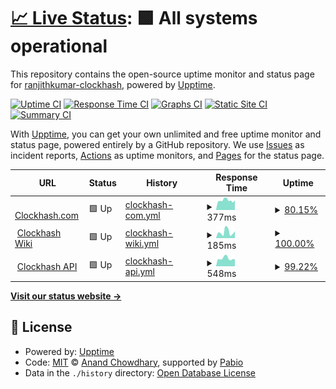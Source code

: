 # [📈 Live Status](https://ranjithkumar-clockhash.github.io/clockhashuptime): <!--live status--> **🟩 All systems operational**

This repository contains the open-source uptime monitor and status page for [ranjithkumar-clockhash](https://ranjithkumar-clockhash.github.io/clockhashuptime), powered by [Upptime](https://github.com/upptime/upptime).

[![Uptime CI](https://github.com/ranjithkumar-clockhash/clockhashuptime/workflows/Uptime%20CI/badge.svg)](https://github.com/ranjithkumar-clockhash/clockhashuptime/actions?query=workflow%3A%22Uptime+CI%22)
[![Response Time CI](https://github.com/ranjithkumar-clockhash/clockhashuptime/workflows/Response%20Time%20CI/badge.svg)](https://github.com/ranjithkumar-clockhash/clockhashuptime/actions?query=workflow%3A%22Response+Time+CI%22)
[![Graphs CI](https://github.com/ranjithkumar-clockhash/clockhashuptime/workflows/Graphs%20CI/badge.svg)](https://github.com/ranjithkumar-clockhash/clockhashuptime/actions?query=workflow%3A%22Graphs+CI%22)
[![Static Site CI](https://github.com/ranjithkumar-clockhash/clockhashuptime/workflows/Static%20Site%20CI/badge.svg)](https://github.com/ranjithkumar-clockhash/clockhashuptime/actions?query=workflow%3A%22Static+Site+CI%22)
[![Summary CI](https://github.com/ranjithkumar-clockhash/clockhashuptime/workflows/Summary%20CI/badge.svg)](https://github.com/ranjithkumar-clockhash/clockhashuptime/actions?query=workflow%3A%22Summary+CI%22)

With [Upptime](https://upptime.js.org), you can get your own unlimited and free uptime monitor and status page, powered entirely by a GitHub repository. We use [Issues](https://github.com/ranjithkumar-clockhash/clockhashuptime/issues) as incident reports, [Actions](https://github.com/ranjithkumar-clockhash/clockhashuptime/actions) as uptime monitors, and [Pages](https://ranjithkumar-clockhash.github.io/clockhashuptime) for the status page.

<!--start: status pages-->
<!-- This summary is generated by Upptime (https://github.com/upptime/upptime) -->
<!-- Do not edit this manually, your changes will be overwritten -->
<!-- prettier-ignore -->
| URL | Status | History | Response Time | Uptime |
| --- | ------ | ------- | ------------- | ------ |
| <img alt="" src="https://icons.duckduckgo.com/ip3/clockhash.com.ico" height="13"> [Clockhash.com](https://clockhash.com/) | 🟩 Up | [clockhash-com.yml](https://github.com/clockhash-projects/clockhashuptime/commits/HEAD/history/clockhash-com.yml) | <details><summary><img alt="Response time graph" src="./graphs/clockhash-com/response-time-week.png" height="20"> 377ms</summary><br><a href="https://clockhash-projects.github.io/clockhashuptime/history/clockhash-com"><img alt="Response time 377" src="https://img.shields.io/endpoint?url=https%3A%2F%2Fraw.githubusercontent.com%2Fclockhash-projects%2Fclockhashuptime%2FHEAD%2Fapi%2Fclockhash-com%2Fresponse-time.json"></a><br><a href="https://clockhash-projects.github.io/clockhashuptime/history/clockhash-com"><img alt="24-hour response time 343" src="https://img.shields.io/endpoint?url=https%3A%2F%2Fraw.githubusercontent.com%2Fclockhash-projects%2Fclockhashuptime%2FHEAD%2Fapi%2Fclockhash-com%2Fresponse-time-day.json"></a><br><a href="https://clockhash-projects.github.io/clockhashuptime/history/clockhash-com"><img alt="7-day response time 377" src="https://img.shields.io/endpoint?url=https%3A%2F%2Fraw.githubusercontent.com%2Fclockhash-projects%2Fclockhashuptime%2FHEAD%2Fapi%2Fclockhash-com%2Fresponse-time-week.json"></a><br><a href="https://clockhash-projects.github.io/clockhashuptime/history/clockhash-com"><img alt="30-day response time 377" src="https://img.shields.io/endpoint?url=https%3A%2F%2Fraw.githubusercontent.com%2Fclockhash-projects%2Fclockhashuptime%2FHEAD%2Fapi%2Fclockhash-com%2Fresponse-time-month.json"></a><br><a href="https://clockhash-projects.github.io/clockhashuptime/history/clockhash-com"><img alt="1-year response time 377" src="https://img.shields.io/endpoint?url=https%3A%2F%2Fraw.githubusercontent.com%2Fclockhash-projects%2Fclockhashuptime%2FHEAD%2Fapi%2Fclockhash-com%2Fresponse-time-year.json"></a></details> | <details><summary><a href="https://clockhash-projects.github.io/clockhashuptime/history/clockhash-com">80.15%</a></summary><a href="https://clockhash-projects.github.io/clockhashuptime/history/clockhash-com"><img alt="All-time uptime 80.15%" src="https://img.shields.io/endpoint?url=https%3A%2F%2Fraw.githubusercontent.com%2Fclockhash-projects%2Fclockhashuptime%2FHEAD%2Fapi%2Fclockhash-com%2Fuptime.json"></a><br><a href="https://clockhash-projects.github.io/clockhashuptime/history/clockhash-com"><img alt="24-hour uptime 0.00%" src="https://img.shields.io/endpoint?url=https%3A%2F%2Fraw.githubusercontent.com%2Fclockhash-projects%2Fclockhashuptime%2FHEAD%2Fapi%2Fclockhash-com%2Fuptime-day.json"></a><br><a href="https://clockhash-projects.github.io/clockhashuptime/history/clockhash-com"><img alt="7-day uptime 80.15%" src="https://img.shields.io/endpoint?url=https%3A%2F%2Fraw.githubusercontent.com%2Fclockhash-projects%2Fclockhashuptime%2FHEAD%2Fapi%2Fclockhash-com%2Fuptime-week.json"></a><br><a href="https://clockhash-projects.github.io/clockhashuptime/history/clockhash-com"><img alt="30-day uptime 80.15%" src="https://img.shields.io/endpoint?url=https%3A%2F%2Fraw.githubusercontent.com%2Fclockhash-projects%2Fclockhashuptime%2FHEAD%2Fapi%2Fclockhash-com%2Fuptime-month.json"></a><br><a href="https://clockhash-projects.github.io/clockhashuptime/history/clockhash-com"><img alt="1-year uptime 80.15%" src="https://img.shields.io/endpoint?url=https%3A%2F%2Fraw.githubusercontent.com%2Fclockhash-projects%2Fclockhashuptime%2FHEAD%2Fapi%2Fclockhash-com%2Fuptime-year.json"></a></details>
| <img alt="" src="https://icons.duckduckgo.com/ip3/wiki.clockhash.com.ico" height="13"> [Clockhash Wiki](https://wiki.clockhash.com/) | 🟩 Up | [clockhash-wiki.yml](https://github.com/clockhash-projects/clockhashuptime/commits/HEAD/history/clockhash-wiki.yml) | <details><summary><img alt="Response time graph" src="./graphs/clockhash-wiki/response-time-week.png" height="20"> 185ms</summary><br><a href="https://clockhash-projects.github.io/clockhashuptime/history/clockhash-wiki"><img alt="Response time 185" src="https://img.shields.io/endpoint?url=https%3A%2F%2Fraw.githubusercontent.com%2Fclockhash-projects%2Fclockhashuptime%2FHEAD%2Fapi%2Fclockhash-wiki%2Fresponse-time.json"></a><br><a href="https://clockhash-projects.github.io/clockhashuptime/history/clockhash-wiki"><img alt="24-hour response time 168" src="https://img.shields.io/endpoint?url=https%3A%2F%2Fraw.githubusercontent.com%2Fclockhash-projects%2Fclockhashuptime%2FHEAD%2Fapi%2Fclockhash-wiki%2Fresponse-time-day.json"></a><br><a href="https://clockhash-projects.github.io/clockhashuptime/history/clockhash-wiki"><img alt="7-day response time 185" src="https://img.shields.io/endpoint?url=https%3A%2F%2Fraw.githubusercontent.com%2Fclockhash-projects%2Fclockhashuptime%2FHEAD%2Fapi%2Fclockhash-wiki%2Fresponse-time-week.json"></a><br><a href="https://clockhash-projects.github.io/clockhashuptime/history/clockhash-wiki"><img alt="30-day response time 185" src="https://img.shields.io/endpoint?url=https%3A%2F%2Fraw.githubusercontent.com%2Fclockhash-projects%2Fclockhashuptime%2FHEAD%2Fapi%2Fclockhash-wiki%2Fresponse-time-month.json"></a><br><a href="https://clockhash-projects.github.io/clockhashuptime/history/clockhash-wiki"><img alt="1-year response time 185" src="https://img.shields.io/endpoint?url=https%3A%2F%2Fraw.githubusercontent.com%2Fclockhash-projects%2Fclockhashuptime%2FHEAD%2Fapi%2Fclockhash-wiki%2Fresponse-time-year.json"></a></details> | <details><summary><a href="https://clockhash-projects.github.io/clockhashuptime/history/clockhash-wiki">100.00%</a></summary><a href="https://clockhash-projects.github.io/clockhashuptime/history/clockhash-wiki"><img alt="All-time uptime 100.00%" src="https://img.shields.io/endpoint?url=https%3A%2F%2Fraw.githubusercontent.com%2Fclockhash-projects%2Fclockhashuptime%2FHEAD%2Fapi%2Fclockhash-wiki%2Fuptime.json"></a><br><a href="https://clockhash-projects.github.io/clockhashuptime/history/clockhash-wiki"><img alt="24-hour uptime 100.00%" src="https://img.shields.io/endpoint?url=https%3A%2F%2Fraw.githubusercontent.com%2Fclockhash-projects%2Fclockhashuptime%2FHEAD%2Fapi%2Fclockhash-wiki%2Fuptime-day.json"></a><br><a href="https://clockhash-projects.github.io/clockhashuptime/history/clockhash-wiki"><img alt="7-day uptime 100.00%" src="https://img.shields.io/endpoint?url=https%3A%2F%2Fraw.githubusercontent.com%2Fclockhash-projects%2Fclockhashuptime%2FHEAD%2Fapi%2Fclockhash-wiki%2Fuptime-week.json"></a><br><a href="https://clockhash-projects.github.io/clockhashuptime/history/clockhash-wiki"><img alt="30-day uptime 100.00%" src="https://img.shields.io/endpoint?url=https%3A%2F%2Fraw.githubusercontent.com%2Fclockhash-projects%2Fclockhashuptime%2FHEAD%2Fapi%2Fclockhash-wiki%2Fuptime-month.json"></a><br><a href="https://clockhash-projects.github.io/clockhashuptime/history/clockhash-wiki"><img alt="1-year uptime 100.00%" src="https://img.shields.io/endpoint?url=https%3A%2F%2Fraw.githubusercontent.com%2Fclockhash-projects%2Fclockhashuptime%2FHEAD%2Fapi%2Fclockhash-wiki%2Fuptime-year.json"></a></details>
| <img alt="" src="https://icons.duckduckgo.com/ip3/api.clockhash.com.ico" height="13"> [Clockhash API](https://api.clockhash.com/) | 🟩 Up | [clockhash-api.yml](https://github.com/clockhash-projects/clockhashuptime/commits/HEAD/history/clockhash-api.yml) | <details><summary><img alt="Response time graph" src="./graphs/clockhash-api/response-time-week.png" height="20"> 548ms</summary><br><a href="https://clockhash-projects.github.io/clockhashuptime/history/clockhash-api"><img alt="Response time 548" src="https://img.shields.io/endpoint?url=https%3A%2F%2Fraw.githubusercontent.com%2Fclockhash-projects%2Fclockhashuptime%2FHEAD%2Fapi%2Fclockhash-api%2Fresponse-time.json"></a><br><a href="https://clockhash-projects.github.io/clockhashuptime/history/clockhash-api"><img alt="24-hour response time 504" src="https://img.shields.io/endpoint?url=https%3A%2F%2Fraw.githubusercontent.com%2Fclockhash-projects%2Fclockhashuptime%2FHEAD%2Fapi%2Fclockhash-api%2Fresponse-time-day.json"></a><br><a href="https://clockhash-projects.github.io/clockhashuptime/history/clockhash-api"><img alt="7-day response time 548" src="https://img.shields.io/endpoint?url=https%3A%2F%2Fraw.githubusercontent.com%2Fclockhash-projects%2Fclockhashuptime%2FHEAD%2Fapi%2Fclockhash-api%2Fresponse-time-week.json"></a><br><a href="https://clockhash-projects.github.io/clockhashuptime/history/clockhash-api"><img alt="30-day response time 548" src="https://img.shields.io/endpoint?url=https%3A%2F%2Fraw.githubusercontent.com%2Fclockhash-projects%2Fclockhashuptime%2FHEAD%2Fapi%2Fclockhash-api%2Fresponse-time-month.json"></a><br><a href="https://clockhash-projects.github.io/clockhashuptime/history/clockhash-api"><img alt="1-year response time 548" src="https://img.shields.io/endpoint?url=https%3A%2F%2Fraw.githubusercontent.com%2Fclockhash-projects%2Fclockhashuptime%2FHEAD%2Fapi%2Fclockhash-api%2Fresponse-time-year.json"></a></details> | <details><summary><a href="https://clockhash-projects.github.io/clockhashuptime/history/clockhash-api">99.22%</a></summary><a href="https://clockhash-projects.github.io/clockhashuptime/history/clockhash-api"><img alt="All-time uptime 99.22%" src="https://img.shields.io/endpoint?url=https%3A%2F%2Fraw.githubusercontent.com%2Fclockhash-projects%2Fclockhashuptime%2FHEAD%2Fapi%2Fclockhash-api%2Fuptime.json"></a><br><a href="https://clockhash-projects.github.io/clockhashuptime/history/clockhash-api"><img alt="24-hour uptime 100.00%" src="https://img.shields.io/endpoint?url=https%3A%2F%2Fraw.githubusercontent.com%2Fclockhash-projects%2Fclockhashuptime%2FHEAD%2Fapi%2Fclockhash-api%2Fuptime-day.json"></a><br><a href="https://clockhash-projects.github.io/clockhashuptime/history/clockhash-api"><img alt="7-day uptime 99.22%" src="https://img.shields.io/endpoint?url=https%3A%2F%2Fraw.githubusercontent.com%2Fclockhash-projects%2Fclockhashuptime%2FHEAD%2Fapi%2Fclockhash-api%2Fuptime-week.json"></a><br><a href="https://clockhash-projects.github.io/clockhashuptime/history/clockhash-api"><img alt="30-day uptime 99.22%" src="https://img.shields.io/endpoint?url=https%3A%2F%2Fraw.githubusercontent.com%2Fclockhash-projects%2Fclockhashuptime%2FHEAD%2Fapi%2Fclockhash-api%2Fuptime-month.json"></a><br><a href="https://clockhash-projects.github.io/clockhashuptime/history/clockhash-api"><img alt="1-year uptime 99.22%" src="https://img.shields.io/endpoint?url=https%3A%2F%2Fraw.githubusercontent.com%2Fclockhash-projects%2Fclockhashuptime%2FHEAD%2Fapi%2Fclockhash-api%2Fuptime-year.json"></a></details>

<!--end: status pages-->

[**Visit our status website →**](https://ranjithkumar-clockhash.github.io/clockhashuptime)

## 📄 License

- Powered by: [Upptime](https://github.com/upptime/upptime)
- Code: [MIT](./LICENSE) © [Anand Chowdhary](https://anandchowdhary.com), supported by [Pabio](https://pabio.com)
- Data in the `./history` directory: [Open Database License](https://opendatacommons.org/licenses/odbl/1-0/)
